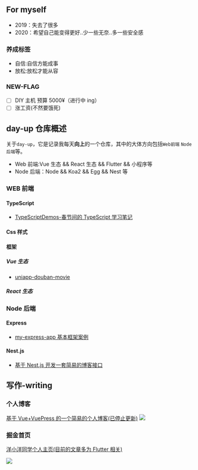 ## For myself

- 2019：失去了很多
- 2020：希望自己能变得更好..少一些无奈..多一些安全感

### 养成标签

- 自信:自信方能成事
- 放松:放松才能从容

### NEW-FLAG

- [ ] DIY 主机 预算 5000¥（进行中 ing）
- [ ] 涨工资(不然要饿死)

## day-up 仓库概述

关于`day-up`，它是记录我每天**向上**的一个仓库，其中的大体方向包括`Web前端` `Node后端`等。

- Web 前端:Vue 生态 && React 生态 && Flutter && 小程序等
- Node 后端：Node && Koa2 && Egg && Nest 等

### WEB 前端

#### TypeScript

- [TypeScriptDemos-春节间的 TypeScript 学习笔记](https://github.com/yayxs/day-up/tree/master/TypeScriptDemos)

#### Css 样式

#### 框架

##### Vue 生态

- [uniapp-douban-movie]()

##### React 生态

### Node 后端

#### Express

- [my-express-app 基本框架案例]()

#### Nest.js

- [基于 Nest.js 开发一套简易的博客接口](https://github.com/yayxs/yayxs-keep-up/tree/master/nest-blog-api)

## 写作-writing

### 个人博客

[基于 Vue+VuePress 的一个简易的个人博客(已停止更新)](https://yayxs.github.io/)
![](https://cdn.jsdelivr.net/gh/yayxs/Pics@master/uPic/3Y4jc2.png)

### 掘金首页

[洋小洋同学个人主页(目前的文章多为 Flutter 相关)](https://juejin.im/user/5cf00b7c6fb9a07eba2c226f/posts)

![](https://cdn.jsdelivr.net/gh/yayxs/Pics@master/uPic/BEKV6c.png)
